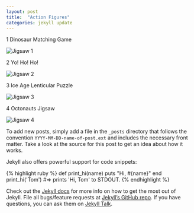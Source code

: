 ```yaml
---
layout: post
title:  "Action Figures"
categories: jekyll update
---
```

1 Dinosaur Matching Game

![Jigsaw 1](http://www.ethanandtoby.com/images/dino_copy.png)


2  Yo! Ho! Ho!

![Jigsaw 2](http://www.ethanandtoby.com/images/IMG_0775.JPG)


3  Ice Age Lenticular Puzzle

![Jigsaw 3](http://www.ethanandtoby.com/images/IMG_0777.JPG)


4  Octonauts Jigsaw

![Jigsaw 4](http://www.ethanandtoby.com/images/IMG_0780.JPG)



To add new posts, simply add a file in the `_posts` directory that follows the convention `YYYY-MM-DD-name-of-post.ext` and includes the necessary front matter. Take a look at the source for this post to get an idea about how it works.

Jekyll also offers powerful support for code snippets:

{% highlight ruby %}
def print_hi(name)
  puts "Hi, #{name}"
end
print_hi('Tom')
#=> prints 'Hi, Tom' to STDOUT.
{% endhighlight %}

Check out the [Jekyll docs][jekyll-docs] for more info on how to get the most out of Jekyll. File all bugs/feature requests at [Jekyll’s GitHub repo][jekyll-gh]. If you have questions, you can ask them on [Jekyll Talk][jekyll-talk].

[jekyll-docs]: http://jekyllrb.com/docs/home
[jekyll-gh]:   https://github.com/jekyll/jekyll
[jekyll-talk]: https://talk.jekyllrb.com/

